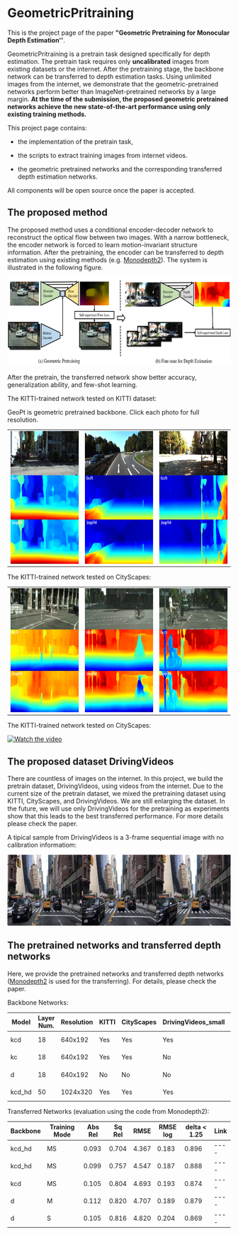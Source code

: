 # GeometricPritraining

This is the project page of the paper **"Geometric Pretraining for Monocular Depth Estimation''**.

GeometricPritraining is a pretrain task designed specifically for depth estimation. The pretrain task requires only **uncalibrated** images from existing datasets or the internet. After the pretraining stage, the backbone network can be transferred to depth estimation tasks. Using unlimited images from the internet, we demonstrate that the geometric-pretrained networks perform better than ImageNet-pretrained networks by a large margin. **At the time of the submission, the proposed geometric pretrained networks achieve the new state-of-the-art performance using only existing training methods.**

This project page contains:

* the implementation of the pretrain task,

* the scripts to extract training images from internet videos.

* the geometric pretrained networks and the corresponding transferred depth estimation networks.

All components will be open source once the paper is accepted.

## The proposed method

The proposed method uses a conditional encoder-decoder network to reconstruct the optical flow between two images. With a narrow bottleneck, the encoder network is forced to learn motion-invariant structure information. After the pretraining, the encoder can be transferred to depth estimation using existing methods (e.g. [Monodepth2](https://github.com/nianticlabs/monodepth2)). The system is illustrated in the following figure.

<p align="center">
<img src="fig/system.png" alt="input_output" width = "750" height = "200">
</p>

After the pretrain, the transferred network show better accuracy, generalization ability, and few-shot learning.

The KITTI-trained network tested on KITTI dataset:

GeoPt is geometric pretrained backbone. Click each photo for full resolution.

<table align='center'>
<tr>
<td><img src='fig/0.png' width='320' height='300'/></td>
<td><img src='fig/1.png' width='320' height='300'/></td>
<td><img src='fig/2.png' width='320' height='300'/></td>
</tr>
</table>

The KITTI-trained network tested on CityScapes:

<table align='center'>
<tr>
<td><img src='fig/cs0.png' width='320' height='280'/></td>
<td><img src='fig/cs1.png' width='320' height='280'/></td>
<td><img src='fig/cs2.png' width='320' height='280'/></td>
</tr>
</table>

The KITTI-trained network tested on CityScapes:

[![Watch the video](https://img.youtube.com/vi/i-KlfY4oGOM/hqdefault.jpg)](https://youtu.be/i-KlfY4oGOM)

## The proposed dataset DrivingVideos

There are countless of images on the internet. In this project, we build the pretrain dataset, DrivingVideos, using videos from the internet. Due to the current size of the pretrain dataset, we mixed the pretraining dataset using KITTI, CityScapes, and DrivingVideos. We are still enlarging the dataset. In the future, we will use only DrivingVideos for the pretraining as experiments show that this leads to the best transferred performance. For more details please check the paper.

A tipical sample from DrivingVideos is a 3-frame sequential image with no calibration informatiom:

<p align="center">
<img src="fig/drivevideo.jpg" alt="input_output" width = "1066" height = "160">
</p>

## The pretrained networks and transferred depth networks

Here, we provide the pretrained networks and transferred depth networks ([Monodepth2](https://github.com/nianticlabs/monodepth2) is used for the transferring). For details, please check the paper.

Backbone Networks:

| Model | Layer Num. | Resolution | KITTI | CityScapes | DrivingVideos_small | DrivingVideos_big | Link |
| ----- | ---------- | ---------- | ----- | ---------- | ------------------- | ----------------- | ---- |
| kcd   | 18         | 640x192    | Yes   | Yes        | Yes                 | No                | ---- |
| kc    | 18         | 640x192    | Yes   | Yes        | No                  | No                | ---- |
| d     | 18         | 640x192    | No    | No         | No                  | Yes               | ---- |
| kcd_hd| 50         | 1024x320   | Yes   | Yes        | Yes                 | No                | ---- |

Transferred Networks (evaluation using the code from Monodepth2):

| Backbone| Training Mode | Abs Rel | Sq Rel | RMSE | RMSE log | delta < 1.25 | Link |
| ------- | ------------- | ------- | ------ | ---- | -------- | ------------ | ---- |
| kcd_hd  | MS            | 0.093   | 0.704  | 4.367| 0.183    | 0.896        | ---- |
| kcd_hd  | MS            | 0.099   | 0.757  | 4.547| 0.187    | 0.888        | ---- |
| kcd     | MS            | 0.105   | 0.804  | 4.693| 0.193    | 0.874        | ---- |
|   d     | M             | 0.112   | 0.820  | 4.707| 0.189    | 0.879        | ---- |
|   d     | S             | 0.105   | 0.816  | 4.820| 0.204    | 0.869        | ---- |
